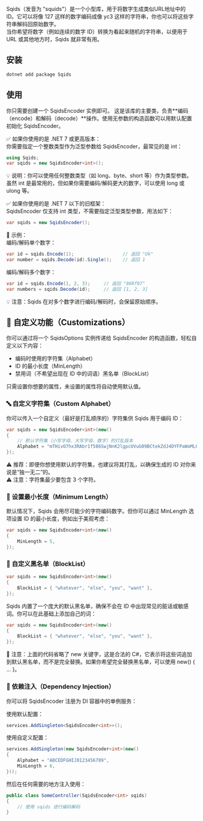 
Sqids（发音为 "squids"）是一个小型库，用于将数字生成类似URL地址中的 ID。它可以将像 127 这样的数字编码成像 yc3 这样的字符串，你也可以将这些字符串解码回原始数字。  
当你希望将数字（例如连续的数字 ID）转换为看起来随机的字符串，以便用于 URL 或其他地方时，Sqids 就非常有用。

## 安装

```bash
dotnet add package Sqids
```

## 使用

你只需要创建一个 SqidsEncoder 实例即可。 这是该库的主要类，负责**编码（encode）和解码（decode）**操作。使用无参数的构造函数可以用默认配置初始化 SqidsEncoder。

✅ 如果你使用的是 .NET 7 或更高版本：  
你需要指定一个整数类型作为泛型参数给 SqidsEncoder，最常见的是 int：

```csharp
using Sqids;
var sqids = new SqidsEncoder<int>();
```

💡 说明：你可以使用任何整数类型（如 long、byte、short 等）作为类型参数。虽然 int 是最常用的，但如果你需要编码/解码更大的数字，可以使用 long 或 ulong 等。

✅ 如果你使用的是 .NET 7 以下的旧框架：  
SqidsEncoder 仅支持 int 类型，不需要指定泛型类型参数，用法如下：

```csharp
var sqids = new SqidsEncoder();
```

📌 示例：  
编码/解码单个数字：

```csharp
var id = sqids.Encode(1);                  // 返回 "Uk"
var number = sqids.Decode(id).Single();    // 返回 1
```

编码/解码多个数字：

```csharp
var id = sqids.Encode(1, 2, 3);     // 返回 "86Rf07"
var numbers = sqids.Decode(id);     // 返回 [1, 2, 3]
```

💡 注意：Sqids 在对多个数字进行编码/解码时，会保留原始顺序。

## 🔧 自定义功能（Customizations）

你可以通过将一个 SqidsOptions 实例传递给 SqidsEncoder 的构造函数，轻松自定义以下内容：  

- 编码时使用的字符集（Alphabet）  
- ID 的最小长度（MinLength）  
- 禁用词（不希望出现在 ID 中的词语）黑名单（BlockList）

只需设置你想要的属性，未设置的属性将自动使用默认值。

### 🔤 自定义字符集（Custom Alphabet）

你可以传入一个自定义（最好是打乱顺序的）字符集供 Sqids 用于编码 ID：

```csharp
var sqids = new SqidsEncoder<int>(new()
{
    // 默认字符集（小写字母、大写字母、数字）的打乱版本
    Alphabet = "mTHivO7hx3RAbr1f586SwjNnK2lgpcUVuG09BCtekZdJ4DYFPaWoMLQEsXIqyz",
});

```

⚠️ 推荐：即便你想使用默认的字符集，也建议将其打乱，以确保生成的 ID 对你来说是“独一无二”的。  
⚠️ 注意：字符集最少要包含 3 个字符。

### 📏 设置最小长度（Minimum Length）

默认情况下，Sqids 会用尽可能少的字符编码数字。但你可以通过 MinLength 选项设置 ID 的最小长度，例如出于美观考虑：

```csharp
var sqids = new SqidsEncoder<int>(new()
{
    MinLength = 5,
});
```

### 🚫 自定义黑名单（BlockList）

```csharp
var sqids = new SqidsEncoder<int>(new()
{
    BlockList = { "whatever", "else", "you", "want" },
});
```

Sqids 内置了一个庞大的默认黑名单，确保不会在 ID 中出现常见的脏话或敏感词。你可以在此基础上添加自己的词：

```csharp
var sqids = new SqidsEncoder<int>(new()
{
    BlockList = { "whatever", "else", "you", "want" },
});
```

📌 注意：上面的代码省略了 new 关键字，这是合法的 C#，它表示将这些词追加到默认黑名单，而不是完全替换。如果你希望完全替换黑名单，可以使用 new() { ... }。

### 🧩 依赖注入（Dependency Injection）

你可以将 SqidsEncoder 注册为 DI 容器中的单例服务：

使用默认配置：

```csharp
services.AddSingleton<SqidsEncoder<int>>();
```

使用自定义配置：

```csharp
services.AddSingleton(new SqidsEncoder<int>(new()
{
    Alphabet = "ABCEDFGHIJ0123456789",
    MinLength = 6,
}));
```

然后在任何需要的地方注入使用：

```csharp
public class SomeController(SqidsEncoder<int> sqids)
{
    // 使用 sqids 进行编码解码
}
```
